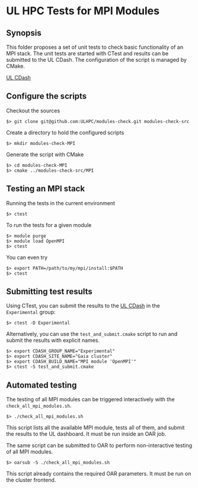 # UL HPC Tests for MPI Modules

## Synopsis

This folder proposes a set of unit tests to check basic functionality of an MPI stack.
The unit tests are started with CTest and results can be submitted to the UL CDash.
The configuration of the script is managed by CMake.

[UL CDash](http://cdash.uni.lux/index.php?project=Modules-Check)

## Configure the scripts


Checkout the sources

    $> git clone git@github.com:ULHPC/modules-check.git modules-check-src


Create a directory to hold the configured scripts

    $> mkdir modules-check-MPI


Generate the script with CMake

    $> cd modules-check-MPI  
    $> cmake ../modules-check-src/MPI


## Testing an MPI stack


Running the tests in the current environment

    $> ctest



To run the tests for a given module

    $> module purge           
    $> module load OpenMPI    
    $> ctest


You can even try

    $> export PATH=/path/to/my/mpi/install:$PATH
    $> ctest



## Submitting test results


Using CTest, you can submit the results to the [UL CDash](http://cdash.uni.lux/index.php?project=Modules-Check) in the `Experimental` group:

    $> ctest -D Experimental


Alternatively, you can use the `test_and_submit.cmake` script to run and submit the results with explicit names.

    $> export CDASH_GROUP_NAME="Experimental"    
    $> export CDASH_SITE_NAME="Gaia cluster"    
    $> export CDASH_BUILD_NAME="MPI module 'OpenMPI'"  
    $> ctest -S test_and_submit.cmake



## Automated testing


The testing of all MPI modules can be triggered interactively with the `check_all_mpi_modules.sh`.

    $> ./check_all_mpi_modules.sh

This script lists all the available MPI module, tests all of them, and submit the results to the UL dashboard.
It must be run inside an OAR job.


The same script can be submitted to OAR to perform non-interactive testing of all MPI modules.

    $> oarsub -S ./check_all_mpi_modules.sh

This script already contains the required OAR parameters. It must be run on the cluster frontend.

